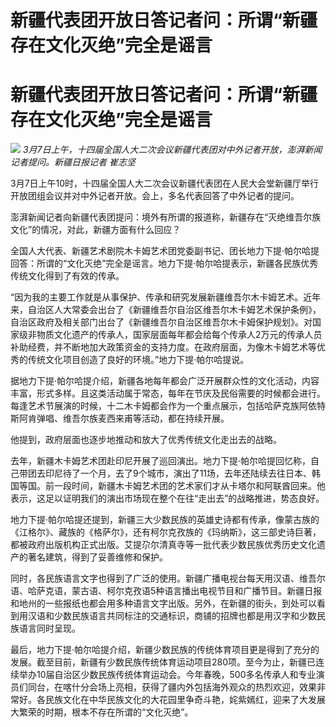 # 新疆代表团开放日答记者问：所谓“新疆存在文化灭绝”完全是谣言

# 新疆代表团开放日答记者问：所谓“新疆存在文化灭绝”完全是谣言

![](https://inews.gtimg.com/om_bt/OkGtCace75sTuOhSl9kAIam8E15lETBEYXkouikdMVb_UAA/1000)
_3月7日上午，十四届全国人大二次会议新疆代表团对中外记者开放，澎湃新闻记者提问。新疆日报记者 崔志坚_

3月7日上午10时，十四届全国人大二次会议新疆代表团在人民大会堂新疆厅举行开放团组会议并对中外记者开放。会上，多名代表回答了中外记者的提问。

澎湃新闻记者向新疆代表团提问：境外有所谓的报道称，新疆存在“灭绝维吾尔族文化”的情况，对此，新疆方面有什么回应？

全国人大代表、新疆艺术剧院木卡姆艺术团党委副书记、团长地力下提·帕尔哈提回答：所谓的“文化灭绝”完全是谣言。地力下提·帕尔哈提表示，新疆各民族优秀传统文化得到了有效的传承。

“因为我的主要工作就是从事保护、传承和研究发展新疆维吾尔木卡姆艺术。近年来，自治区人大常委会出台了《新疆维吾尔自治区维吾尔木卡姆艺术保护条例》，自治区政府及相关部门出台了《新疆维吾尔自治区维吾尔木卡姆保护规划》。对国家级非物质文化遗产的传承人，国家层面每年都会给每个传承人2万元的传承人员补助经费，并不断地加大政策资金的支持力度。在政府层面，为像木卡姆艺术等优秀的传统文化项目创造了良好的环境。”地力下提·帕尔哈提说。

据地力下提·帕尔哈提介绍，新疆各地每年都会广泛开展群众性的文化活动，内容丰富，形式多样。且这类活动属于常态，每年在节庆及民俗需要的时候都会进行。每逢艺术节展演的时候，十二木卡姆都会作为一个重点展示，包括哈萨克族阿依特斯阿肯弹唱、维吾尔族麦西来甫等活动，都在持续开展。

他提到，政府层面也逐步地推动和放大了优秀传统文化走出去的战略。

去年，新疆木卡姆艺术团赴印尼开展了巡回演出。地力下提·帕尔哈提回忆称，自己带团去印尼待了一个月，去了9个城市，演出了11场，去年还陆续去往日本、韩国等国。前一段时间，新疆木卡姆艺术团的艺术家们才从卡塔尔和阿联酋回来。他表示，这足以证明我们的演出市场现在整个在往“走出去”的战略推进，势态良好。

地力下提·帕尔哈提还提到，新疆三大少数民族的英雄史诗都有传承，像蒙古族的《江格尔》、藏族的《格萨尔》，还有柯尔克孜族的《玛纳斯》，这三部史诗巨著，都被政府出版机构正式出版。艾提尕尔清真寺等一批代表少数民族优秀历史文化遗产的著名建筑，得到了妥善维修和保护。

同时，各民族语言文字也得到了广泛的使用。新疆广播电视台每天用汉语、维吾尔语、哈萨克语，蒙古语、柯尔克孜语5种语言播出电视节目和广播节目。新疆日报和地州的一些报纸也都会用多种语言文字出版。另外，在新疆的街头，到处可以看到用汉语和少数民族语言共同标注的交通标识，商铺的招牌也都是用汉字和少数民族语言同时呈现。

最后，地力下提·帕尔哈提介绍，新疆少数民族的传统体育项目更是得到了充分的发展。截至目前，新疆有少数民族传统体育运动项目280项。至今为止，新疆已连续举办10届自治区少数民族传统体育运动会。今年春晚，500多名传承人和专业演员们同台，在喀什分会场上亮相，获得了疆内外包括海外观众的热烈欢迎，效果非常好。各民族文化在中华民族文化的大花园里争奇斗艳，姹紫嫣红，迎来了大发展大繁荣的时期，根本不存在所谓的“文化灭绝”。

